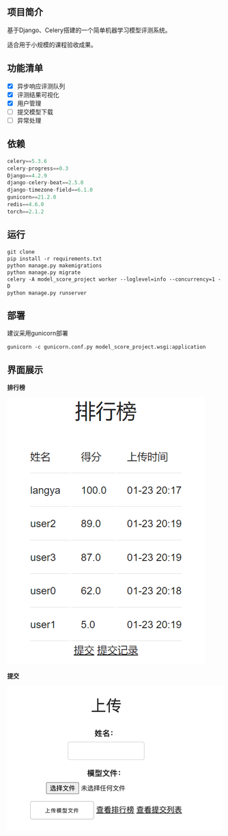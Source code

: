 ## 项目简介

基于Django、Celery搭建的一个简单机器学习模型评测系统。

适合用于小规模的课程验收成果。

## 功能清单
- [X] 异步响应评测队列
- [X] 评测结果可视化
- [X] 用户管理
- [ ] 提交模型下载
- [ ] 异常处理
## 依赖
```python
celery==5.3.6  
celery-progress==0.3  
Django==4.2.9  
django-celery-beat==2.5.0  
django-timezone-field==6.1.0  
gunicorn==21.2.0  
redis==4.6.0  
torch==2.1.2
```

## 运行
```shell
git clone
pip install -r requirements.txt
python manage.py makemigrations
python manage.py migrate
celery -A model_score_project worker --loglevel=info --concurrency=1 -D
python manage.py runserver
```

## 部署
建议采用gunicorn部署
```shell
gunicorn -c gunicorn.conf.py model_score_project.wsgi:application
```

## 界面展示
**排行榜**

![ranklist|300](./asset/ranklist.png)

**提交**

![upload|400](./asset/upload.png)